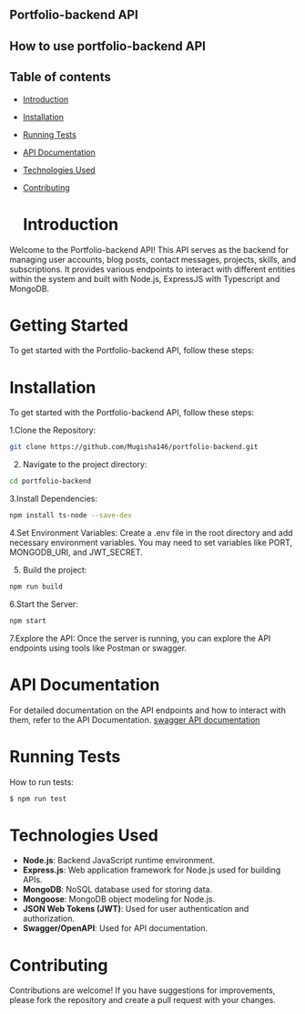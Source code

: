 ## Portfolio-backend API

## How to use portfolio-backend API

## Table of contents

- [Introduction](#introduction)
- [Installation](#installation)
- [Running Tests](#running-tests)
- [API Documentation](#api-details)
- [Technologies Used](#technologies-used)
- [Contributing](#contributing)

  # Introduction
  
Welcome to the Portfolio-backend API! This API serves as the backend for managing user accounts, blog posts, contact messages, projects, skills, and subscriptions. It provides various endpoints to interact with different entities within the system and built with Node.js, ExpressJS with Typescript and MongoDB.

# Getting Started
To get started with the Portfolio-backend API, follow these steps:

# Installation

To get started with the Portfolio-backend API, follow these steps:

1.Clone the Repository:

```bash
git clone https://github.com/Mugisha146/portfolio-backend.git
```
2. Navigate to the project directory:

 ```bash
 cd portfolio-backend
 ```
3.Install Dependencies:

```bash
npm install ts-node --save-dev
```

4.Set Environment Variables: Create a .env file in the root directory and add necessary environment variables. You may need to set variables like PORT, MONGODB_URI, and JWT_SECRET.

5. Build the project:

```bash
npm run build
```

6.Start the Server:

```bash
npm start 
```

7.Explore the API: Once the server is running, you can explore the API endpoints using tools like Postman or swagger.

# API Documentation

For detailed documentation on the API endpoints and how to interact with them, refer to the API Documentation.
[swagger API documentation](https://portifolio-backend-api.onrender.com/api-docs)

# Running Tests

How to run tests:

```bash
$ npm run test
```

# Technologies Used

- **Node.js**: Backend JavaScript runtime environment.
- **Express.js**: Web application framework for Node.js used for building APIs.
- **MongoDB**: NoSQL database used for storing data.
- **Mongoose**: MongoDB object modeling for Node.js.
- **JSON Web Tokens (JWT)**: Used for user authentication and authorization.
- **Swagger/OpenAPI**: Used for API documentation.

# Contributing

Contributions are welcome! If you have suggestions for improvements, please fork the repository and create a pull request with your changes.

